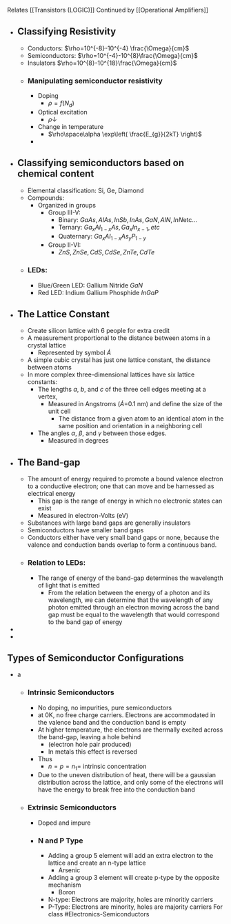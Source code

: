 Relates [[Transistors (LOGIC)]]
Continued by [[Operational Amplifiers]]
- ## Classifying Resistivity
	- Conductors: $\rho=10^{-8}-10^{-4} \frac{\Omega}{cm}$
	- Semiconductors: $\rho=10^{-4}-10^{8}\frac{\Omega}{cm}$
	- Insulators $\rho=10^{8}-10^{18}\frac{\Omega}{cm}$
	- ### Manipulating semiconductor resistivity
		- Doping
			- $\rho=f(N_{d})$
		- Optical excitation 
			- $\rho \downarrow$
		- Change in temperature
			- $\rho\space\alpha \exp\left( \frac{E_{g}}{2kT} \right)$
		- 
- ## Classifying semiconductors based on chemical content
	- Elemental classification: Si, Ge, Diamond
	- Compounds:
		- Organized in groups
			- Group III-V:
				- Binary: $GaAs, AlAs, InSb, InAs, GaN, AlN, InN$etc...
				- Ternary: $Ga_{x}Al_{1-x}As,Ga_{x}In_{{x-1}}, etc$
				- Quaternary: $Ga_{x}Al_{{1-x}}As_{y}P_{1-y}$
			- Group II-VI:
				-  $ZnS, ZnSe, CdS, CdSe, ZnTe, CdTe$
	- ### LEDs:
		- Blue/Green LED: Gallium Nitride $GaN$
		- Red LED: Indium Gallium Phosphide $InGaP$
- ## The Lattice Constant
	- Create silicon lattice with 6 people for extra credit
	- A measurement proportional to the distance between atoms in a crystal lattice
		- Represented by symbol $\dot{A}$
	- A simple cubic crystal has just one lattice constant, the distance between atoms
	- In more complex three-dimensional lattices have six lattice constants: 
		- The lengths _a_, _b_, and _c_ of the three cell edges meeting at a vertex, 
			- Measured in Angstroms ($\dot{A}$=0.1 nm) and define the size of the unit cell
				- The distance from a given atom to an identical atom in the same position and orientation in a neighboring cell
		- The angles _α_, _β_, and _γ_ between those edges.
			- Measured in degrees
- ## The Band-gap
	- The amount of energy required to promote a bound valence electron to a conductive electron; one that can move and be harnessed as electrical energy
		- This gap is the range of energy in which no electronic states can exist
		- Measured in electron-Volts (eV)
	- Substances with large band gaps are generally insulators
	- Semiconductors have smaller band gaps
	-  Conductors either have very small band gaps or none, because the valence and conduction bands overlap to form a continuous band.
	- ### Relation to LEDs:
		- The range of energy of the band-gap determines the wavelength of light that is emitted
			- From the relation between the energy of a photon and its wavelength, we can determine that the wavelength of any photon emitted through an electron moving across the band gap must be equal to the wavelength that would correspond to the band gap of energy 

- 
- 
## Types of Semiconductor Configurations
- a
	- ### Intrinsic Semiconductors
		- No doping, no impurities, pure semiconductors
		- at 0K, no free charge carriers. Electrons are accommodated in the valence band and the conduction band is empty
		- At higher temperature, the electrons are thermally excited across the band-gap, leaving a hole behind 
			- (electron hole pair produced)
			- In metals this effect is reversed
		- Thus
			- $n=p=n_{1}=$ intrinsic concentration
		- Due to the uneven distribution of heat, there will be a gaussian distribution across the lattice, and only some of the electrons will have the energy to break free into the conduction band
	- ### Extrinsic Semiconductors
		- Doped and impure
		- ### N and P Type
			- Adding a group 5 element will add an extra electron to the lattice and create an n-type lattice
				- Arsenic
			- Adding a group 3 element will create p-type by the opposite mechanism
				- Boron
			- N-type: Electrons are majority, holes are minoritiy carriers
			- P-Type: Electrons are minority, holes are majority carriers
For class #Electronics-Semiconductors 